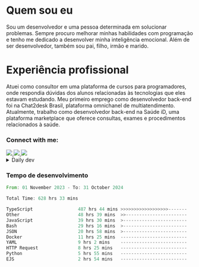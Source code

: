 # Quem sou eu
Sou um desenvolvedor e uma pessoa determinada em solucionar problemas. Sempre procuro melhorar minhas habilidades com programação e tenho me dedicado a desenvolver minha inteligência emocional. Além de ser desenvolvedor, também sou pai, filho, irmão e marido.

# Experiência profissional
Atuei como consultor em uma plataforma de cursos para programadores, onde respondia dúvidas dos alunos relacionadas às tecnologias que eles estavam estudando.
Meu primeiro emprego como desenvolvedor back-end foi na Chat2desk Brasil, plataforma omnichanel de multiatendimento.
Atualmente, trabalho como desenvolvedor back-end na Saúde iD, uma plataforma marketplace que oferece consultas, exames e procedimentos relacionados à saúde.

### Connect with me:
<a href="https://www.linkedin.com/in/theusmoreira" target="_blank" >
<img src="https://img.shields.io/badge/linkedin-%230077B5.svg?&style=for-the-badge&logo=linkedin&logoColor=white ">
</a>
<a href="https://www.instagram.com/matheus.s.moreira/" target="_blank">
<img src="https://img.shields.io/badge/instagram-%23E4405F.svg?&style=for-the-badge&logo=instagram&logoColor=white">
</a>
<a href="mailto:matheussm301@gmail.com"  target="_blank">
<img src="https://img.shields.io/badge/gmail-%23E4405F.svg?&style=for-the-badge&logo=gmail&logoColor=white">
</a>


<details>
  <summary>Daily dev </summary>
<p>
  <a href="https://app.daily.dev/matheussantos"><img src="https://github.com/matheus-santos-moreira/matheus-santos-moreira/blob/master/devcard.svg" width="200" alt="Matheus Santos's Dev Card"/></a>
 </p>
</details>

<h3>Tempo de desenvolvimento</h3>

<!--START_SECTION:waka-->

```rust
From: 01 November 2023 - To: 31 October 2024

Total Time: 628 hrs 33 mins

TypeScript                 487 hrs 44 mins >>>>>>>>>>>>>>>>>>-------   72.02 %
Other                      48 hrs 39 mins  >>-----------------------   07.18 %
JavaScript                 39 hrs 30 mins  >------------------------   05.83 %
Bash                       29 hrs 16 mins  >------------------------   04.32 %
JSON                       20 hrs 58 mins  >------------------------   03.10 %
Docker                     11 hrs 25 mins  -------------------------   01.69 %
YAML                       9 hrs 2 mins    -------------------------   01.34 %
HTTP Request               8 hrs 25 mins   -------------------------   01.24 %
Python                     5 hrs 55 mins   -------------------------   00.87 %
EJS                        2 hrs 54 mins   -------------------------   00.43 %
```

<!--END_SECTION:waka-->
